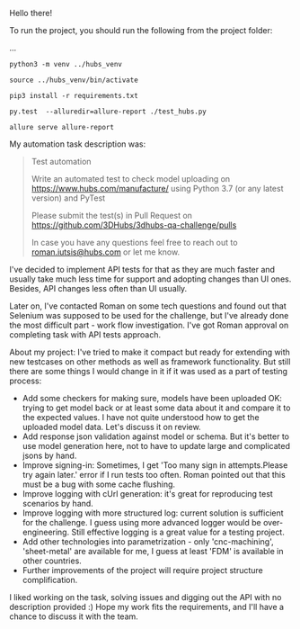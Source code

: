 Hello there!

To run the project, you should run the following from the project folder:

...

    python3 -m venv ../hubs_venv
    
    source ../hubs_venv/bin/activate

    pip3 install -r requirements.txt

    py.test  --alluredir=allure-report ./test_hubs.py 
    
    allure serve allure-report



My automation task description was:
> Test automation
> 
> Write an automated test to check model uploading on https://www.hubs.com/manufacture/ using Python 3.7 (or any latest version) and PyTest
>
>Please submit the test(s) in Pull Request on https://github.com/3DHubs/3dhubs-qa-challenge/pulls
> 
> In case you have any questions feel free to reach out to roman.iutsis@hubs.com or let me know.

I've decided to implement API tests for that as they are much faster and usually take much less time for support and adopting changes than UI ones. Besides, API changes less often than UI usually.

Later on, I've contacted Roman on some tech questions and found out that Selenium was supposed to be used for the challenge, but I've already done the most difficult part - work flow investigation. 
I've got Roman approval on completing task with API tests approach.

About my project:
I've tried to make it compact but ready for extending with new testcases on other methods as well as framework functionality.
But still there are some things I would change in it if it was used as a part of testing process:

* Add some checkers for making sure, models have been uploaded OK: trying to get model back or at least some data about it and compare it to the expected values. I have not quite understood how to get the uploaded model data. Let's discuss it on review.
* Add response json validation against model or schema. But it's better to use model generation here, not to have to update large and complicated jsons by hand.
* Improve signing-in: Sometimes, I get 'Too many sign in attempts.Please try again later.' error if I run tests too often. Roman pointed out that this must be a bug with some cache flushing.
* Improve logging with cUrl generation: it's great for reproducing test scenarios by hand.
* Improve logging with more structured log: current solution is sufficient for the challenge. I guess using more advanced logger would be over-engineering. Still effective logging is a great value for a testing project.
* Add other technologies into parametrization - only 'cnc-machining', 'sheet-metal' are available for me, I guess at least 'FDM' is available in other countries.
* Further improvements of the project will require project structure complification.

I liked working on the task, solving issues and digging out the API with no description provided :)
Hope my work fits the requirements, and I'll have a chance to discuss it with the team. 
